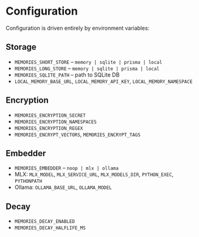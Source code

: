 # Configuration

Configuration is driven entirely by environment variables:

## Storage
- `MEMORIES_SHORT_STORE` – `memory | sqlite | prisma | local`
- `MEMORIES_LONG_STORE` – `memory | sqlite | prisma | local`
- `MEMORIES_SQLITE_PATH` – path to SQLite DB
- `LOCAL_MEMORY_BASE_URL`, `LOCAL_MEMORY_API_KEY`, `LOCAL_MEMORY_NAMESPACE`

## Encryption
- `MEMORIES_ENCRYPTION_SECRET`
- `MEMORIES_ENCRYPTION_NAMESPACES`
- `MEMORIES_ENCRYPTION_REGEX`
- `MEMORIES_ENCRYPT_VECTORS`, `MEMORIES_ENCRYPT_TAGS`

## Embedder
- `MEMORIES_EMBEDDER` – `noop | mlx | ollama`
- MLX: `MLX_MODEL`, `MLX_SERVICE_URL`, `MLX_MODELS_DIR`, `PYTHON_EXEC`, `PYTHONPATH`
- Ollama: `OLLAMA_BASE_URL`, `OLLAMA_MODEL`

## Decay
- `MEMORIES_DECAY_ENABLED`
- `MEMORIES_DECAY_HALFLIFE_MS`
